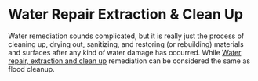 # Water Repair Extraction & Clean Up
Water remediation sounds complicated, but it is really just the process of cleaning up, drying out, sanitizing, and restoring (or rebuilding) materials and surfaces after any kind of water damage has occurred. While [Water repair, extraction and clean up](https://emrick-services.com/water-damage-louisville/) remediation can be considered the same as flood cleanup. 
